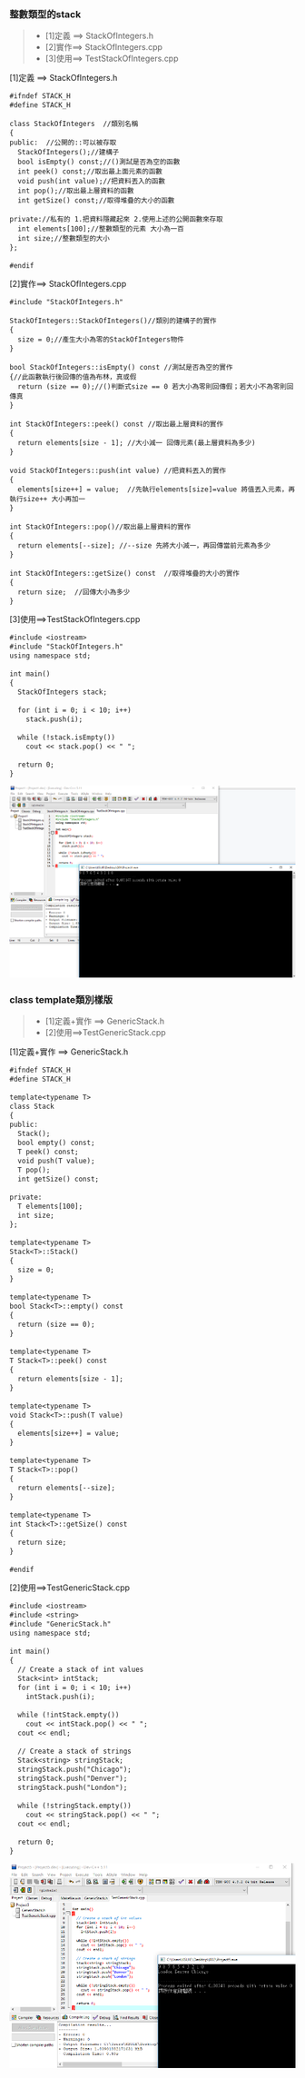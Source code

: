### 整數類型的stack

>* [1]定義 ==> StackOfIntegers.h
>* [2]實作==> StackOfIntegers.cpp
>* [3]使用==> TestStackOfIntegers.cpp

[1]定義 ==> StackOfIntegers.h
```
#ifndef STACK_H
#define STACK_H

class StackOfIntegers  //類別名稱
{
public:  //公開的::可以被存取
  StackOfIntegers();//建構子
  bool isEmpty() const;//()測試是否為空的函數
  int peek() const;//取出最上面元素的函數
  void push(int value);//把資料丟入的函數
  int pop();//取出最上層資料的函數
  int getSize() const;//取得堆疊的大小的函數

private://私有的 1.把資料隱藏起來 2.使用上述的公開函數來存取
  int elements[100];//整數類型的元素 大小為一百
  int size;//整數類型的大小
};

#endif
```

[2]實作==> StackOfIntegers.cpp
```
#include "StackOfIntegers.h"

StackOfIntegers::StackOfIntegers()//類別的建構子的實作
{
  size = 0;//產生大小為零的StackOfIntegers物件
}

bool StackOfIntegers::isEmpty() const //測試是否為空的實作
{//此函數執行後回傳的值為布林，真或假
  return (size == 0);//()判斷式size == 0 若大小為零則回傳假；若大小不為零則回傳真
}

int StackOfIntegers::peek() const //取出最上層資料的實作
{
  return elements[size - 1]; //大小減一 回傳元素(最上層資料為多少)
}

void StackOfIntegers::push(int value) //把資料丟入的實作
{
  elements[size++] = value;  //先執行elements[size]=value 將值丟入元素，再執行size++ 大小再加一 
}

int StackOfIntegers::pop()//取出最上層資料的實作
{
  return elements[--size]; //--size 先將大小減一，再回傳當前元素為多少
}

int StackOfIntegers::getSize() const  //取得堆疊的大小的實作
{
  return size;  //回傳大小為多少
}
```

[3]使用==>TestStackOfIntegers.cpp
```
#include <iostream>
#include "StackOfIntegers.h"
using namespace std;

int main()
{
  StackOfIntegers stack;

  for (int i = 0; i < 10; i++)
    stack.push(i);

  while (!stack.isEmpty())
    cout << stack.pop() << " ";

  return 0;
}

```
![result](PIC/StackOfIntegers.png)


 ### class template類別樣版

>* [1]定義+實作 ==> GenericStack.h
>* [2]使用==>TestGenericStack.cpp


[1]定義+實作 ==> GenericStack.h
```
#ifndef STACK_H
#define STACK_H

template<typename T>
class Stack
{
public:
  Stack();
  bool empty() const;
  T peek() const;
  void push(T value);
  T pop();
  int getSize() const;

private:
  T elements[100];
  int size;
};

template<typename T>
Stack<T>::Stack()
{
  size = 0;
}

template<typename T>
bool Stack<T>::empty() const
{
  return (size == 0);
}

template<typename T>
T Stack<T>::peek() const
{
  return elements[size - 1];
}

template<typename T>
void Stack<T>::push(T value)
{
  elements[size++] = value;
}

template<typename T>
T Stack<T>::pop()
{
  return elements[--size];
}

template<typename T>
int Stack<T>::getSize() const
{
  return size;
}

#endif
```
[2]使用==>TestGenericStack.cpp

```
#include <iostream>
#include <string>
#include "GenericStack.h"
using namespace std;

int main()
{
  // Create a stack of int values
  Stack<int> intStack;
  for (int i = 0; i < 10; i++)
    intStack.push(i);

  while (!intStack.empty())
    cout << intStack.pop() << " ";
  cout << endl;

  // Create a stack of strings
  Stack<string> stringStack;
  stringStack.push("Chicago");
  stringStack.push("Denver");
  stringStack.push("London");

  while (!stringStack.empty())
    cout << stringStack.pop() << " ";
  cout << endl;

  return 0;
}
```

![result](PIC/GenericStack.png)


